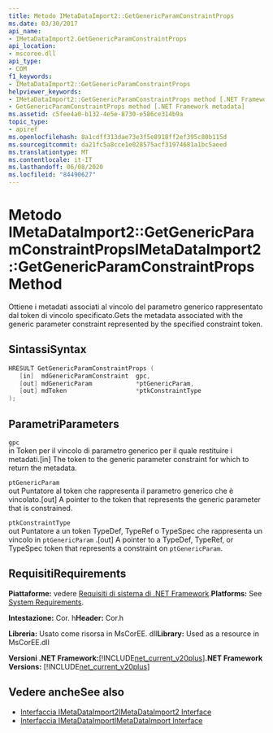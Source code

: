 ```yaml
---
title: Metodo IMetaDataImport2::GetGenericParamConstraintProps
ms.date: 03/30/2017
api_name:
- IMetaDataImport2.GetGenericParamConstraintProps
api_location:
- mscoree.dll
api_type:
- COM
f1_keywords:
- IMetaDataImport2::GetGenericParamConstraintProps
helpviewer_keywords:
- IMetaDataImport2::GetGenericParamConstraintProps method [.NET Framework metadata]
- GetGenericParamConstraintProps method [.NET Framework metadata]
ms.assetid: c5fee4a0-b132-4e5e-8730-e586ce314b9a
topic_type:
- apiref
ms.openlocfilehash: 8a1cdff313dae73e3f5e8918ff2ef395c80b115d
ms.sourcegitcommit: da21fc5a8cce1e028575acf31974681a1bc5aeed
ms.translationtype: MT
ms.contentlocale: it-IT
ms.lasthandoff: 06/08/2020
ms.locfileid: "84490627"
---
```

# <a name="imetadataimport2getgenericparamconstraintprops-method"></a><span data-ttu-id="09487-102">Metodo IMetaDataImport2::GetGenericParamConstraintProps</span><span class="sxs-lookup"><span data-stu-id="09487-102">IMetaDataImport2::GetGenericParamConstraintProps Method</span></span>
<span data-ttu-id="09487-103">Ottiene i metadati associati al vincolo del parametro generico rappresentato dal token di vincolo specificato.</span><span class="sxs-lookup"><span data-stu-id="09487-103">Gets the metadata associated with the generic parameter constraint represented by the specified constraint token.</span></span>  
  
## <a name="syntax"></a><span data-ttu-id="09487-104">Sintassi</span><span class="sxs-lookup"><span data-stu-id="09487-104">Syntax</span></span>  
  
```cpp  
HRESULT GetGenericParamConstraintProps (  
   [in]  mdGenericParamConstraint  gpc,  
   [out] mdGenericParam            *ptGenericParam,  
   [out] mdToken                   *ptkConstraintType  
);  
```  
  
## <a name="parameters"></a><span data-ttu-id="09487-105">Parametri</span><span class="sxs-lookup"><span data-stu-id="09487-105">Parameters</span></span>  
 `gpc`  
 <span data-ttu-id="09487-106">in Token per il vincolo di parametro generico per il quale restituire i metadati.</span><span class="sxs-lookup"><span data-stu-id="09487-106">[in] The token to the generic parameter constraint for which to return the metadata.</span></span>  
  
 `ptGenericParam`  
 <span data-ttu-id="09487-107">out Puntatore al token che rappresenta il parametro generico che è vincolato.</span><span class="sxs-lookup"><span data-stu-id="09487-107">[out] A pointer to the token that represents the generic parameter that is constrained.</span></span>  
  
 `ptkConstraintType`  
 <span data-ttu-id="09487-108">out Puntatore a un token TypeDef, TypeRef o TypeSpec che rappresenta un vincolo in `ptGenericParam` .</span><span class="sxs-lookup"><span data-stu-id="09487-108">[out] A pointer to a TypeDef, TypeRef, or TypeSpec token that represents a constraint on `ptGenericParam`.</span></span>  
  
## <a name="requirements"></a><span data-ttu-id="09487-109">Requisiti</span><span class="sxs-lookup"><span data-stu-id="09487-109">Requirements</span></span>  
 <span data-ttu-id="09487-110">**Piattaforme:** vedere [Requisiti di sistema di .NET Framework](../../get-started/system-requirements.md).</span><span class="sxs-lookup"><span data-stu-id="09487-110">**Platforms:** See [System Requirements](../../get-started/system-requirements.md).</span></span>  
  
 <span data-ttu-id="09487-111">**Intestazione:** Cor. h</span><span class="sxs-lookup"><span data-stu-id="09487-111">**Header:** Cor.h</span></span>  
  
 <span data-ttu-id="09487-112">**Libreria:** Usato come risorsa in MsCorEE. dll</span><span class="sxs-lookup"><span data-stu-id="09487-112">**Library:** Used as a resource in MsCorEE.dll</span></span>  
  
 <span data-ttu-id="09487-113">**Versioni .NET Framework:**[!INCLUDE[net_current_v20plus](../../../../includes/net-current-v20plus-md.md)]</span><span class="sxs-lookup"><span data-stu-id="09487-113">**.NET Framework Versions:** [!INCLUDE[net_current_v20plus](../../../../includes/net-current-v20plus-md.md)]</span></span>  
  
## <a name="see-also"></a><span data-ttu-id="09487-114">Vedere anche</span><span class="sxs-lookup"><span data-stu-id="09487-114">See also</span></span>

- [<span data-ttu-id="09487-115">Interfaccia IMetaDataImport2</span><span class="sxs-lookup"><span data-stu-id="09487-115">IMetaDataImport2 Interface</span></span>](imetadataimport2-interface.md)
- [<span data-ttu-id="09487-116">Interfaccia IMetaDataImport</span><span class="sxs-lookup"><span data-stu-id="09487-116">IMetaDataImport Interface</span></span>](imetadataimport-interface.md)
